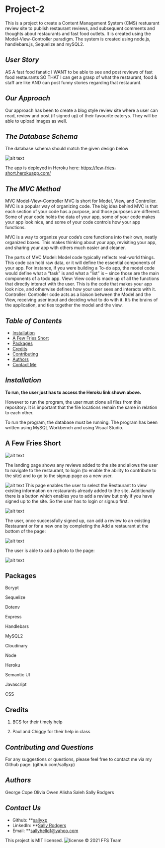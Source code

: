# Project-2
This is a project to create a Content Management System (CMS) restuarant review site to publish restaurant reviews, and subsequent comments and thoughts about restaurants and fast food outlets. It is created using the Model-View-Controller paradigm. The system is created using node.js, handlebars.js, Sequelize and mySQL2.

## *User Story*
AS A fast food fanatic
I WANT to be able to see and post reviews of fast food restaurants
SO THAT I can get a grasp of what the restaurant, food & staff are like
AND can post funny stories regarding that restaurant.

## *Our Approach*

Our approach has been to create a blog style review site where a user can read, review and post (if signed up) of their favourite eaterys.  They will be able to upload images as well.

## *The Database Schema* 

The database schema should match the given design below

![alt text](/Images/EntityRelDiagram.png)

The app is deployed in Heroku here: https://few-fries-short.herokuapp.com/

## *The MVC Method*

MVC Model-View-Controller
MVC is short for Model, View, and Controller. MVC is a popular way of organizing code. The big idea behind MVC is that each section of your code has a purpose, and those purposes are different. Some of your code holds the data of your app, some of your code makes your app look nice, and some of your code controls how your app functions.

MVC is a way to organize your code’s core functions into their own, neatly organized boxes. This makes thinking about your app, revisiting your app, and sharing your app with others much easier and cleaner.

The parts of MVC Model: Model code typically reflects real-world things. This code can hold raw data, or it will define the essential components of your app. For instance, if you were building a To-do app, the model code would define what a “task” is and what a “list” is – since those are the main components of a todo app. View: View code is made up of all the functions that directly interact with the user. This is the code that makes your app look nice, and otherwise defines how your user sees and interacts with it. Controller: Controller code acts as a liaison between the Model and the View, receiving user input and deciding what to do with it. It’s the brains of the application, and ties together the model and the view.



## *Table of Contents*
- [Installation](#installation)
- [A Few Fries Short](#few-fries-short)
- [Packages](#Packages) 
- [Credits](#Credits) 
- [Contributing](#contributing)
- [Authors](#authors)
- [Contact Me](#contact-me)

## *Installation*

**To run, the user just has to access the Heroku link shown above.**

However to run the program, the user must clone all files from this repository.  It is important that the file locations remain the same in relation to each other.

To run the program, the database must be running.  The program has been written using MySQL Workbench and using Visual Studio.  

## **A Few Fries Short**

![alt text](/Images/Landingpage.png) 

The landing page shows any reviews added to the site and allows the user to navigate to the restaurant, to login (to enable the ability to contribute to the site) and to go to the signup page as a new user.

![alt text](/Images/Restaurantpage.png)
This page enables the user to select the Restaurant to view existing information on restaurants already added to the site.  Additionally there is a button which enables you to add a review but only if you have signed up to the site.  So the user has to login or signup first.

![alt text](/Images/Restaurantpage.png)

The user, once successfully signed up, can add a review to an existing Restaurant or for a new one by completing the Add a restaurant at the bottom of the page:

![alt text](/Images/reviewadd.png)

The user is able to add a photo to the page:

![alt text](/Images/showspicture.png)

## Packages ##
Bcrypt

Sequelize

Dotenv

Express

Handlebars

MySQL2

Cloudinary

Node

Heroku

Semantic UI

Javascript

CSS


## Credits ##
1. BCS for their timely help

2. Paul and Chiggy for their help in class
                  
## *Contributing and Questions*
For any suggestions or questions, please feel free to contact me via my Github page. (github.com/sallyxp)

## *Authors*
George Cope
Olivia Owen
Alisha Saleh
Sally Rodgers

## *Contact Us*
- Github: **[sallyxp](github.com/sallyxp)
- LinkedIn: **[Sally Rodgers](www.linkedin.com/in/sallyhello1)  
- Email: **[sallyhello1@yahoo.com](mailto:sallyhello1@yahoo.com)

This project is MIT licensed. ![license](https://img.shields.io/static/v1?label=license&message=MIT&color=blueviolet) 
&copy; 2021 FFS Team



















